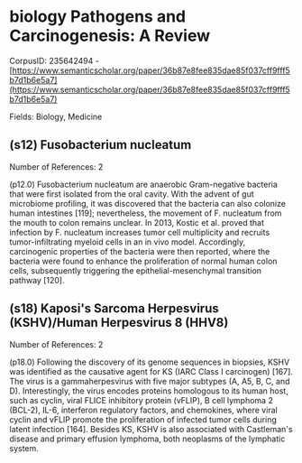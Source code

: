 # biology Pathogens and Carcinogenesis: A Review

CorpusID: 235642494 - [https://www.semanticscholar.org/paper/36b87e8fee835dae85f037cff9fff5b7d1b6e5a7](https://www.semanticscholar.org/paper/36b87e8fee835dae85f037cff9fff5b7d1b6e5a7)

Fields: Biology, Medicine

## (s12) Fusobacterium nucleatum
Number of References: 2

(p12.0) Fusobacterium nucleatum are anaerobic Gram-negative bacteria that were first isolated from the oral cavity. With the advent of gut microbiome profiling, it was discovered that the bacteria can also colonize human intestines [119]; nevertheless, the movement of F. nucleatum from the mouth to colon remains unclear. In 2013, Kostic et al. proved that infection by F. nucleatum increases tumor cell multiplicity and recruits tumor-infiltrating myeloid cells in an in vivo model. Accordingly, carcinogenic properties of the bacteria were then reported, where the bacteria were found to enhance the proliferation of normal human colon cells, subsequently triggering the epithelial-mesenchymal transition pathway [120].
## (s18) Kaposi's Sarcoma Herpesvirus (KSHV)/Human Herpesvirus 8 (HHV8)
Number of References: 2

(p18.0) Following the discovery of its genome sequences in biopsies, KSHV was identified as the causative agent for KS (IARC Class I carcinogen) [167]. The virus is a gammaherpesvirus with five major subtypes (A, A5, B, C, and D). Interestingly, the virus encodes proteins homologous to its human host, such as cyclin, viral FLICE inhibitory protein (vFLIP), B cell lymphoma 2 (BCL-2), IL-6, interferon regulatory factors, and chemokines, where viral cyclin and vFLIP promote the proliferation of infected tumor cells during latent infection [164]. Besides KS, KSHV is also associated with Castleman's disease and primary effusion lymphoma, both neoplasms of the lymphatic system.
